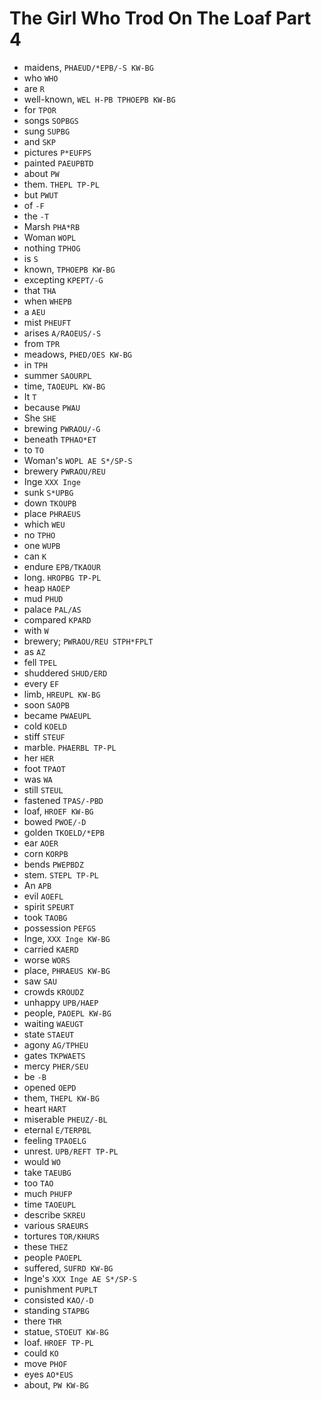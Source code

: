 # The Girl Who Trod On The Loaf Part 4

* maidens, `PHAEUD/*EPB/-S KW-BG`
* who `WHO`
* are `R`
* well-known, `WEL H-PB TPHOEPB KW-BG`
* for `TPOR`
* songs `SOPBGS`
* sung `SUPBG`
* and `SKP`
* pictures `P*EUFPS`
* painted `PAEUPBTD`
* about `PW`
* them. `THEPL TP-PL`
* but `PWUT`
* of `-F`
* the `-T`
* Marsh `PHA*RB`
* Woman `WOPL`
* nothing `TPHOG`
* is `S`
* known, `TPHOEPB KW-BG`
* excepting `KPEPT/-G`
* that `THA`
* when `WHEPB`
* a `AEU`
* mist `PHEUFT`
* arises `A/RAOEUS/-S`
* from `TPR`
* meadows, `PHED/OES KW-BG`
* in `TPH`
* summer `SAOURPL`
* time, `TAOEUPL KW-BG`
* It `T`
* because `PWAU`
* She `SHE`
* brewing `PWRAOU/-G`
* beneath `TPHAO*ET`
* to `TO`
* Woman's `WOPL AE S*/SP-S`
* brewery `PWRAOU/REU`
* Inge `XXX Inge`
* sunk `S*UPBG`
* down `TKOUPB`
* place `PHRAEUS`
* which `WEU`
* no `TPHO`
* one `WUPB`
* can `K`
* endure `EPB/TKAOUR`
* long. `HROPBG TP-PL`
* heap `HAOEP`
* mud `PHUD`
* palace `PAL/AS`
* compared `KPARD`
* with `W`
* brewery; `PWRAOU/REU STPH*FPLT`
* as `AZ`
* fell `TPEL`
* shuddered `SHUD/ERD`
* every `EF`
* limb, `HREUPL KW-BG`
* soon `SAOPB`
* became `PWAEUPL`
* cold `KOELD`
* stiff `STEUF`
* marble. `PHAERBL TP-PL`
* her `HER`
* foot `TPAOT`
* was `WA`
* still `STEUL`
* fastened `TPAS/-PBD`
* loaf, `HROEF KW-BG`
* bowed `PWOE/-D`
* golden `TKOELD/*EPB`
* ear `AOER`
* corn `KORPB`
* bends `PWEPBDZ`
* stem. `STEPL TP-PL`
* An `APB`
* evil `AOEFL`
* spirit `SPEURT`
* took `TAOBG`
* possession `PEFGS`
* Inge, `XXX Inge KW-BG`
* carried `KAERD`
* worse `WORS`
* place, `PHRAEUS KW-BG`
* saw `SAU`
* crowds `KROUDZ`
* unhappy `UPB/HAEP`
* people, `PAOEPL KW-BG`
* waiting `WAEUGT`
* state `STAEUT`
* agony `AG/TPHEU`
* gates `TKPWAETS`
* mercy `PHER/SEU`
* be `-B`
* opened `OEPD`
* them, `THEPL KW-BG`
* heart `HART`
* miserable `PHEUZ/-BL`
* eternal `E/TERPBL`
* feeling `TPAOELG`
* unrest. `UPB/REFT TP-PL`
* would `WO`
* take `TAEUBG`
* too `TAO`
* much `PHUFP`
* time `TAOEUPL`
* describe `SKREU`
* various `SRAEURS`
* tortures `TOR/KHURS`
* these `THEZ`
* people `PAOEPL`
* suffered, `SUFRD KW-BG`
* Inge's `XXX Inge AE S*/SP-S`
* punishment `PUPLT`
* consisted `KAO/-D`
* standing `STAPBG`
* there `THR`
* statue, `STOEUT KW-BG`
* loaf. `HROEF TP-PL`
* could `KO`
* move `PHOF`
* eyes `AO*EUS`
* about, `PW KW-BG`
